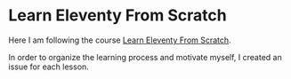 # Learn Eleventy From Scratch

Here I am following the course [Learn Eleventy From Scratch](https://piccalil.li/course/learn-eleventy-from-scratch/).

In order to organize the learning process and motivate myself, I created an issue for each lesson.
